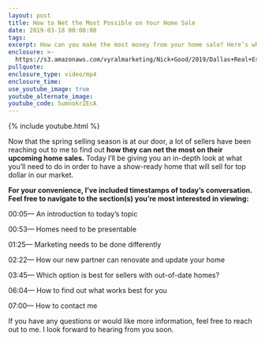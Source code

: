 ```yaml
---
layout: post
title: How to Net the Most Possible on Your Home Sale
date: 2019-03-18 00:00:00
tags:
excerpt: How can you make the most money from your home sale? Here’s what I recommend.
enclosure: >-
  https://s3.amazonaws.com/vyralmarketing/Nick+Good/2019/Dallas+Real+Estate+_+The+Good+Home+Team-+How+to+Net+the+Most+Possible.mp4
pullquote:
enclosure_type: video/mp4
enclosure_time:
use_youtube_image: true
youtube_alternate_image:
youtube_code: SumnokrZEcA
---
```


{% include youtube.html %}

Now that the spring selling season is at our door, a lot of sellers have been reaching out to me to find out **how they can net the most on their upcoming home sales.** Today I’ll be giving you an in-depth look at what you’ll need to do in order to have a show-ready home that will sell for top dollar in our market.

**For your convenience, I’ve included timestamps of today’s conversation. Feel free to navigate to the section(s) you’re most interested in viewing:**

00:05— An introduction to today’s topic

00:53— Homes need to be presentable

01:25— Marketing needs to be done differently

02:22— How our new partner can renovate and update your home

03:45— Which option is best for sellers with out-of-date homes?

06:04— How to find out what works best for you

07:00— How to contact me

If you have any questions or would like more information, feel free to reach out to me. I look forward to hearing from you soon.